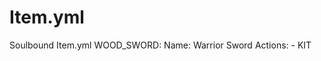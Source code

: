 Item.yml
========

Soulbound Item.yml
    WOOD_SWORD:
        Name: Warrior Sword
        Actions:
            - KIT
